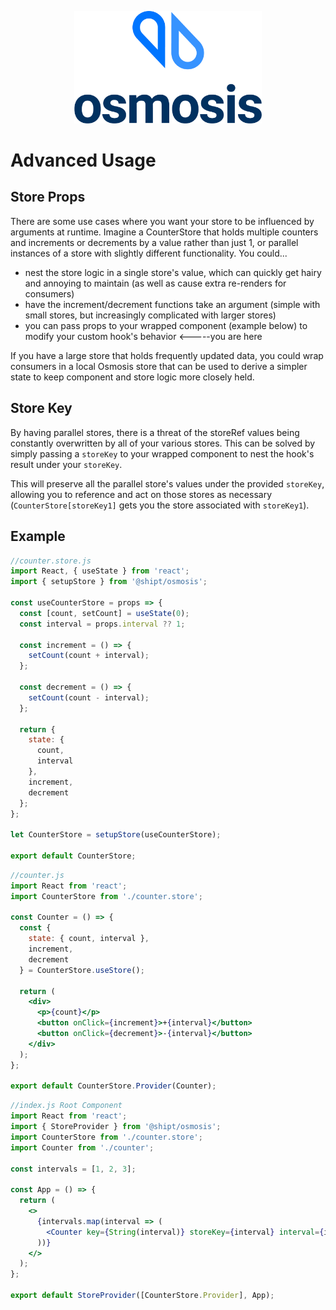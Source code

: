 <p align="center">
<img width="300" src="https://github.com/shipt/osmosis/blob/master/logo.png" />
</p>

# Advanced Usage

## Store Props

There are some use cases where you want your store to be influenced by arguments at runtime. Imagine a CounterStore that holds multiple counters and increments or decrements by a value rather than just 1, or parallel instances of a store with slightly different functionality. You could...

- nest the store logic in a single store's value, which can quickly get hairy and annoying to maintain (as well as cause extra re-renders for consumers)
- have the increment/decrement functions take an argument (simple with small stores, but increasingly complicated with larger stores)
- you can pass props to your wrapped component (example below) to modify your custom hook's behavior <-----you are here

If you have a large store that holds frequently updated data, you could wrap consumers in a local Osmosis store that can be used to derive a simpler state to keep component and store logic more closely held.

## Store Key

By having parallel stores, there is a threat of the storeRef values being constantly overwritten by all of your various stores. This can be solved by simply passing a `storeKey` to your wrapped component to nest the hook's result under your `storeKey`.

This will preserve all the parallel store's values under the provided `storeKey`, allowing you to reference and act on those stores as necessary (`CounterStore[storeKey1]` gets you the store associated with `storeKey1`).

## Example

```js
//counter.store.js
import React, { useState } from 'react';
import { setupStore } from '@shipt/osmosis';

const useCounterStore = props => {
  const [count, setCount] = useState(0);
  const interval = props.interval ?? 1;

  const increment = () => {
    setCount(count + interval);
  };

  const decrement = () => {
    setCount(count - interval);
  };

  return {
    state: {
      count,
      interval
    },
    increment,
    decrement
  };
};

let CounterStore = setupStore(useCounterStore);

export default CounterStore;
```

```jsx
//counter.js
import React from 'react';
import CounterStore from './counter.store';

const Counter = () => {
  const {
    state: { count, interval },
    increment,
    decrement
  } = CounterStore.useStore();

  return (
    <div>
      <p>{count}</p>
      <button onClick={increment}>+{interval}</button>
      <button onClick={decrement}>-{interval}</button>
    </div>
  );
};

export default CounterStore.Provider(Counter);
```

```jsx
//index.js Root Component
import React from 'react';
import { StoreProvider } from '@shipt/osmosis';
import CounterStore from './counter.store';
import Counter from './counter';

const intervals = [1, 2, 3];

const App = () => {
  return (
    <>
      {intervals.map(interval => (
        <Counter key={String(interval)} storeKey={interval} interval={interval} />
      ))}
    </>
  );
};

export default StoreProvider([CounterStore.Provider], App);
```
